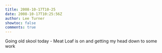 ```yaml
---
title: 2008-10-17T10-25
date: 2008-10-17T10:25:56Z
author: Lee Turner
showtoc: false
comments: true
---
```


Going old skool today - Meat Loaf is on and getting my head down to some work


